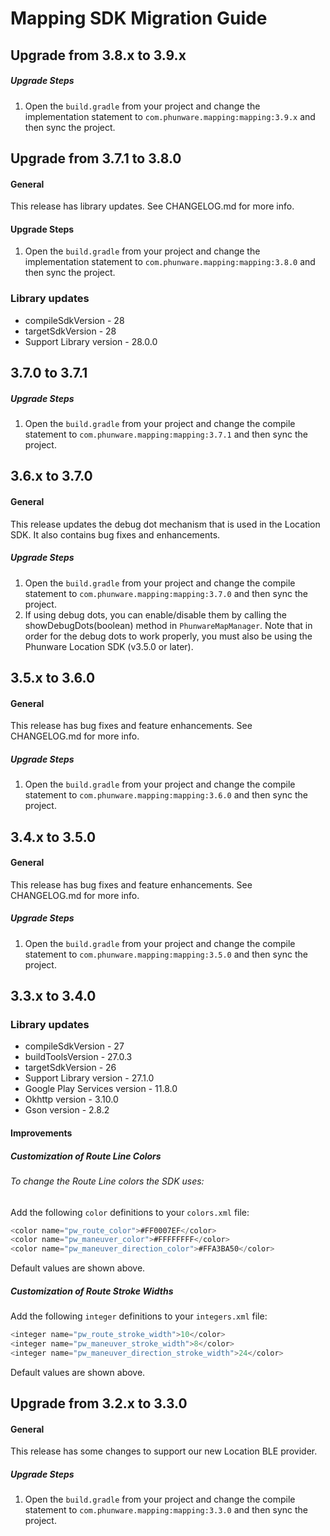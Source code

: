 # Mapping SDK Migration Guide
## Upgrade from 3.8.x to 3.9.x

##### Upgrade Steps

1. Open the `build.gradle` from your project and change the implementation statement to `com.phunware.mapping:mapping:3.9.x` and then sync the project.

## Upgrade from 3.7.1 to 3.8.0

#### General

This release has library updates. See CHANGELOG.md for more info.

#### Upgrade Steps

1. Open the `build.gradle` from your project and change the implementation statement to `com.phunware.mapping:mapping:3.8.0` and then sync the project.

### Library updates
- compileSdkVersion - 28
- targetSdkVersion - 28
- Support Library version - 28.0.0

## 3.7.0 to 3.7.1

##### Upgrade Steps

1. Open the `build.gradle` from your project and change the compile statement to `com.phunware.mapping:mapping:3.7.1` and then sync the project.

## 3.6.x to 3.7.0

#### General

This release updates the debug dot mechanism that is used in the Location SDK. It also contains bug fixes and enhancements.

##### Upgrade Steps

1. Open the `build.gradle` from your project and change the compile statement to `com.phunware.mapping:mapping:3.7.0` and then sync the project.
2. If using debug dots, you can enable/disable them by calling the showDebugDots(boolean) method in `PhunwareMapManager`. Note that in order for the debug dots to work properly, you must also be using the Phunware Location SDK (v3.5.0 or later).

## 3.5.x to 3.6.0

#### General

This release has bug fixes and feature enhancements.  See CHANGELOG.md for more info.

##### Upgrade Steps

1. Open the `build.gradle` from your project and change the compile statement to `com.phunware.mapping:mapping:3.6.0` and then sync the project.

## 3.4.x to 3.5.0

#### General

This release has bug fixes and feature enhancements.  See CHANGELOG.md for more info.

##### Upgrade Steps

1. Open the `build.gradle` from your project and change the compile statement to `com.phunware.mapping:mapping:3.5.0` and then sync the project.

## 3.3.x to 3.4.0

### Library updates
- compileSdkVersion - 27
- buildToolsVersion - 27.0.3
- targetSdkVersion - 26
- Support Library version - 27.1.0
- Google Play Services version - 11.8.0
- Okhttp version - 3.10.0
- Gson version - 2.8.2

#### Improvements
##### Customization of Route Line Colors
###### To change the Route Line colors the SDK uses:
Add the following `color` definitions to your `colors.xml` file:

```java
<color name="pw_route_color">#FF0007EF</color>
<color name="pw_maneuver_color">#FFFFFFFF</color>
<color name="pw_maneuver_direction_color">#FFA3BA50</color>
```
Default values are shown above.

##### Customization of Route Stroke Widths
Add the following `integer` definitions to your `integers.xml` file:

```java
<integer name="pw_route_stroke_width">10</color>
<integer name="pw_maneuver_stroke_width">8</color>
<integer name="pw_maneuver_direction_stroke_width">24</color>
```
Default values are shown above.

## Upgrade from 3.2.x to 3.3.0

#### General

This release has some changes to support our new Location BLE provider.

##### Upgrade Steps

1. Open the `build.gradle` from your project and change the compile statement to `com.phunware.mapping:mapping:3.3.0` and then sync the project.
